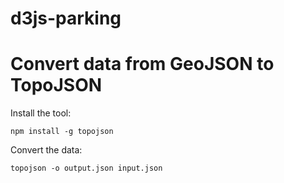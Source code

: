 # d3js-parking


# Convert data from GeoJSON to TopoJSON

Install the tool:
```
npm install -g topojson

```

Convert the data:
```
topojson -o output.json input.json
```